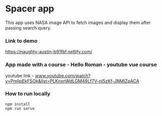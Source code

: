 # Spacer app

This app uses NASA image API to fetch images and display them after passing search query.

### Link to demo

https://naughty-austin-b91fbf.netlify.com/

### App made with a course - Hello Roman - youtube vue course

youtube link - www.youtube.com/watch?v=PmlipEkFSOk&list=PLKnxnWdLGM49Lf7V-nl5zKf-JNMlZpACA

### How to run locally

```
npm install
npm run serve
```
